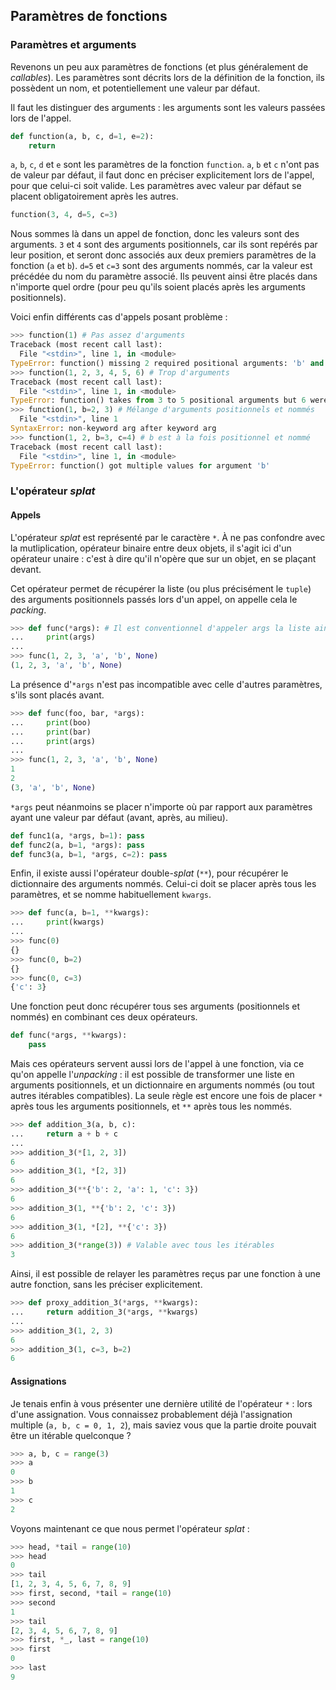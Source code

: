 ## Paramètres de fonctions

### Paramètres et arguments

Revenons un peu aux paramètres de fonctions (et plus généralement de *callables*). Les paramètres sont décrits lors de la définition de la fonction, ils possèdent un nom, et potentiellement une valeur par défaut.

Il faut les distinguer des arguments : les arguments sont les valeurs passées lors de l'appel.

```python
def function(a, b, c, d=1, e=2):
    return
```

`a`, `b`, `c`, `d` et `e` sont les paramètres de la fonction `function`. `a`, `b` et `c` n'ont pas de valeur par défaut, il faut donc en préciser explicitement lors de l'appel, pour que celui-ci soit valide. Les paramètres avec valeur par défaut se placent obligatoirement après les autres.

```python
function(3, 4, d=5, c=3)
```

Nous sommes là dans un appel de fonction, donc les valeurs sont des arguments.
`3` et `4` sont des arguments positionnels, car ils sont repérés par leur position, et seront donc associés aux deux premiers paramètres de la fonction (`a` et `b`).
`d=5` et `c=3` sont des arguments nommés, car la valeur est précédée du nom du paramètre associé. Ils peuvent ainsi être placés dans n'importe quel ordre (pour peu qu'ils soient placés après les arguments positionnels).

Voici enfin différents cas d'appels posant problème :

```python
>>> function(1) # Pas assez d'arguments
Traceback (most recent call last):
  File "<stdin>", line 1, in <module>
TypeError: function() missing 2 required positional arguments: 'b' and 'c'
>>> function(1, 2, 3, 4, 5, 6) # Trop d'arguments
Traceback (most recent call last):
  File "<stdin>", line 1, in <module>
TypeError: function() takes from 3 to 5 positional arguments but 6 were given
>>> function(1, b=2, 3) # Mélange d'arguments positionnels et nommés
  File "<stdin>", line 1
SyntaxError: non-keyword arg after keyword arg
>>> function(1, 2, b=3, c=4) # b est à la fois positionnel et nommé
Traceback (most recent call last):
  File "<stdin>", line 1, in <module>
TypeError: function() got multiple values for argument 'b'
```

### L'opérateur *splat*

#### Appels

L'opérateur *splat* est représenté par le caractère `*`. À ne pas confondre avec la mutliplication, opérateur binaire entre deux objets, il s'agit ici d'un opérateur unaire : c'est à dire qu'il n'opère que sur un objet, en se plaçant devant.

Cet opérateur permet de récupérer la liste (ou plus précisément le `tuple`) des arguments positionnels passés lors d'un appel, on appelle cela le *packing*.

```python
>>> def func(*args): # Il est conventionnel d'appeler args la liste ainsi récupérée
...     print(args)
...
>>> func(1, 2, 3, 'a', 'b', None)
(1, 2, 3, 'a', 'b', None)
```

La présence d'`*args` n'est pas incompatible avec celle d'autres paramètres, s'ils sont placés avant.

```python
>>> def func(foo, bar, *args):
...     print(boo)
...     print(bar)
...     print(args)
...
>>> func(1, 2, 3, 'a', 'b', None)
1
2
(3, 'a', 'b', None)
```

`*args` peut néanmoins se placer n'importe où par rapport aux paramètres ayant une valeur par défaut (avant, après, au milieu).

```python
def func1(a, *args, b=1): pass
def func2(a, b=1, *args): pass
def func3(a, b=1, *args, c=2): pass
```

Enfin, il existe aussi l'opérateur double-*splat* (`**`), pour récupérer le dictionnaire des arguments nommés. Celui-ci doit se placer après tous les paramètres, et se nomme habituellement `kwargs`.

```python
>>> def func(a, b=1, **kwargs):
...     print(kwargs)
...
>>> func(0)
{}
>>> func(0, b=2)
{}
>>> func(0, c=3)
{'c': 3}
```

Une fonction peut donc récupérer tous ses arguments (positionnels et nommés) en combinant ces deux opérateurs.

```python
def func(*args, **kwargs):
    pass
```

Mais ces opérateurs servent aussi lors de l'appel à une fonction, via ce qu'on appelle l'*unpacking* : il est possible de transformer une liste en arguments positionnels, et un dictionnaire en arguments nommés (ou tout autres itérables compatibles). La seule règle est encore une fois de placer `*` après tous les arguments positionnels, et `**` après tous les nommés.

```python
>>> def addition_3(a, b, c):
...     return a + b + c
...
>>> addition_3(*[1, 2, 3])
6
>>> addition_3(1, *[2, 3])
6
>>> addition_3(**{'b': 2, 'a': 1, 'c': 3})
6
>>> addition_3(1, **{'b': 2, 'c': 3})
6
>>> addition_3(1, *[2], **{'c': 3})
6
>>> addition_3(*range(3)) # Valable avec tous les itérables
3
```

Ainsi, il est possible de relayer les paramètres reçus par une fonction à une autre fonction, sans les préciser explicitement.

```python
>>> def proxy_addition_3(*args, **kwargs):
...     return addition_3(*args, **kwargs)
...
>>> addition_3(1, 2, 3)
6
>>> addition_3(1, c=3, b=2)
6
```

#### Assignations

Je tenais enfin à vous présenter une dernière utilité de l'opérateur `*` : lors d'une assignation. Vous connaissez probablement déjà l'assignation multiple (`a, b, c = 0, 1, 2`), mais saviez vous que la partie droite pouvait être un itérable quelconque ?

```python
>>> a, b, c = range(3)
>>> a
0
>>> b
1
>>> c
2
```

Voyons maintenant ce que nous permet l'opérateur *splat* :

```python
>>> head, *tail = range(10)
>>> head
0
>>> tail
[1, 2, 3, 4, 5, 6, 7, 8, 9]
>>> first, second, *tail = range(10)
>>> second
1
>>> tail
[2, 3, 4, 5, 6, 7, 8, 9]
>>> first, *_, last = range(10)
>>> first
0
>>> last
9
```

